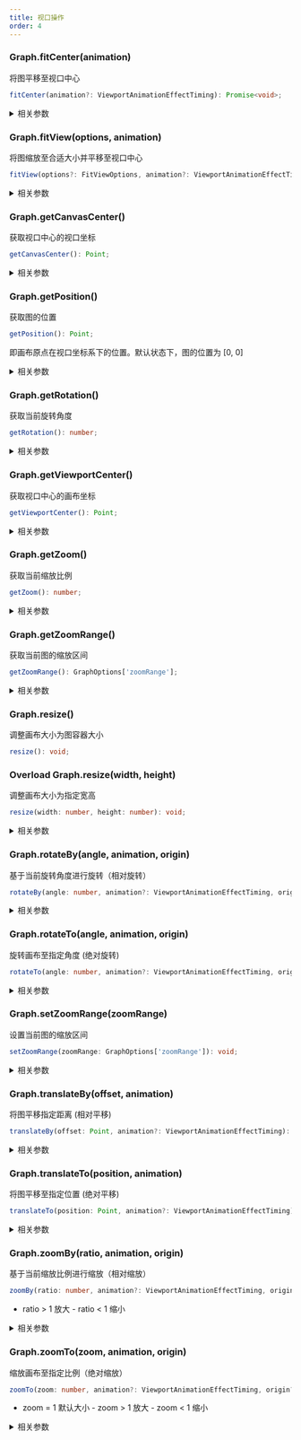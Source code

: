 ```yaml
---
title: 视口操作
order: 4
---
```


### Graph.fitCenter(animation)

将图平移至视口中心

```typescript
fitCenter(animation?: ViewportAnimationEffectTiming): Promise<void>;
```

<details><summary>相关参数</summary>

<table><thead><tr><th>

参数

</th><th>

类型

</th><th>

描述

</th></tr></thead>
<tbody><tr><td>

animation

</td><td>

[ViewportAnimationEffectTiming](../api/reference/g6.viewportanimationeffecttiming.zh.md)

</td><td>

动画配置

</td></tr>
</tbody></table>

**返回值**：

- **类型：**Promise&lt;void&gt;

</details>

### Graph.fitView(options, animation)

将图缩放至合适大小并平移至视口中心

```typescript
fitView(options?: FitViewOptions, animation?: ViewportAnimationEffectTiming): Promise<void>;
```

<details><summary>相关参数</summary>

<table><thead><tr><th>

参数

</th><th>

类型

</th><th>

描述

</th></tr></thead>
<tbody><tr><td>

options

</td><td>

[FitViewOptions](../api/reference/g6.fitviewoptions.zh.md)

</td><td>

适配配置

</td></tr>
<tr><td>

animation

</td><td>

[ViewportAnimationEffectTiming](../api/reference/g6.viewportanimationeffecttiming.zh.md)

</td><td>

动画配置

</td></tr>
</tbody></table>

**返回值**：

- **类型：**Promise&lt;void&gt;

</details>

### Graph.getCanvasCenter()

获取视口中心的视口坐标

```typescript
getCanvasCenter(): Point;
```

<details><summary>相关参数</summary>

**返回值**：

- **类型：**[number, number] \| [number, number, number] \| Float32Array

- **描述：**视口中心的视口坐标

</details>

### Graph.getPosition()

获取图的位置

```typescript
getPosition(): Point;
```

即画布原点在视口坐标系下的位置。默认状态下，图的位置为 [0, 0]

<details><summary>相关参数</summary>

**返回值**：

- **类型：**[number, number] \| [number, number, number] \| Float32Array

- **描述：**图的位置

</details>

### Graph.getRotation()

获取当前旋转角度

```typescript
getRotation(): number;
```

<details><summary>相关参数</summary>

**返回值**：

- **类型：**number

- **描述：**旋转角度

</details>

### Graph.getViewportCenter()

获取视口中心的画布坐标

```typescript
getViewportCenter(): Point;
```

<details><summary>相关参数</summary>

**返回值**：

- **类型：**[number, number] \| [number, number, number] \| Float32Array

- **描述：**视口中心的画布坐标

</details>

### Graph.getZoom()

获取当前缩放比例

```typescript
getZoom(): number;
```

<details><summary>相关参数</summary>

**返回值**：

- **类型：**number

- **描述：**缩放比例

</details>

### Graph.getZoomRange()

获取当前图的缩放区间

```typescript
getZoomRange(): GraphOptions['zoomRange'];
```

<details><summary>相关参数</summary>

**返回值**：

- **类型：**[GraphOptions](../api/reference/g6.graphoptions.zh.md)['zoomRange']

- **描述：**缩放区间

</details>

### Graph.resize()

调整画布大小为图容器大小

```typescript
resize(): void;
```

### <Badge type="warning">Overload</Badge> Graph.resize(width, height)

调整画布大小为指定宽高

```typescript
resize(width: number, height: number): void;
```

<details><summary>相关参数</summary>

<table><thead><tr><th>

参数

</th><th>

类型

</th><th>

描述

</th></tr></thead>
<tbody><tr><td>

width

</td><td>

number

</td><td>

宽度

</td></tr>
<tr><td>

height

</td><td>

number

</td><td>

高度

</td></tr>
</tbody></table>

**返回值**：

- **类型：**void

</details>

### Graph.rotateBy(angle, animation, origin)

基于当前旋转角度进行旋转（相对旋转）

```typescript
rotateBy(angle: number, animation?: ViewportAnimationEffectTiming, origin?: Point): Promise<void>;
```

<details><summary>相关参数</summary>

<table><thead><tr><th>

参数

</th><th>

类型

</th><th>

描述

</th></tr></thead>
<tbody><tr><td>

angle

</td><td>

number

</td><td>

旋转角度

</td></tr>
<tr><td>

animation

</td><td>

[ViewportAnimationEffectTiming](../api/reference/g6.viewportanimationeffecttiming.zh.md)

</td><td>

动画配置

</td></tr>
<tr><td>

origin

</td><td>

[number, number] \| [number, number, number] \| Float32Array

</td><td>

旋转中心(视口坐标)

</td></tr>
</tbody></table>

**返回值**：

- **类型：**Promise&lt;void&gt;

</details>

### Graph.rotateTo(angle, animation, origin)

旋转画布至指定角度 (绝对旋转)

```typescript
rotateTo(angle: number, animation?: ViewportAnimationEffectTiming, origin?: Point): Promise<void>;
```

<details><summary>相关参数</summary>

<table><thead><tr><th>

参数

</th><th>

类型

</th><th>

描述

</th></tr></thead>
<tbody><tr><td>

angle

</td><td>

number

</td><td>

目标角度

</td></tr>
<tr><td>

animation

</td><td>

[ViewportAnimationEffectTiming](../api/reference/g6.viewportanimationeffecttiming.zh.md)

</td><td>

动画配置

</td></tr>
<tr><td>

origin

</td><td>

[number, number] \| [number, number, number] \| Float32Array

</td><td>

旋转中心(视口坐标)

</td></tr>
</tbody></table>

**返回值**：

- **类型：**Promise&lt;void&gt;

</details>

### Graph.setZoomRange(zoomRange)

设置当前图的缩放区间

```typescript
setZoomRange(zoomRange: GraphOptions['zoomRange']): void;
```

<details><summary>相关参数</summary>

<table><thead><tr><th>

参数

</th><th>

类型

</th><th>

描述

</th></tr></thead>
<tbody><tr><td>

zoomRange

</td><td>

[GraphOptions](../api/reference/g6.graphoptions.zh.md)['zoomRange']

</td><td>

缩放区间

</td></tr>
</tbody></table>

**返回值**：

- **类型：**void

</details>

### Graph.translateBy(offset, animation)

将图平移指定距离 (相对平移)

```typescript
translateBy(offset: Point, animation?: ViewportAnimationEffectTiming): Promise<void>;
```

<details><summary>相关参数</summary>

<table><thead><tr><th>

参数

</th><th>

类型

</th><th>

描述

</th></tr></thead>
<tbody><tr><td>

offset

</td><td>

[number, number] \| [number, number, number] \| Float32Array

</td><td>

偏移量

</td></tr>
<tr><td>

animation

</td><td>

[ViewportAnimationEffectTiming](../api/reference/g6.viewportanimationeffecttiming.zh.md)

</td><td>

动画配置

</td></tr>
</tbody></table>

**返回值**：

- **类型：**Promise&lt;void&gt;

</details>

### Graph.translateTo(position, animation)

将图平移至指定位置 (绝对平移)

```typescript
translateTo(position: Point, animation?: ViewportAnimationEffectTiming): Promise<void>;
```

<details><summary>相关参数</summary>

<table><thead><tr><th>

参数

</th><th>

类型

</th><th>

描述

</th></tr></thead>
<tbody><tr><td>

position

</td><td>

[number, number] \| [number, number, number] \| Float32Array

</td><td>

指定位置

</td></tr>
<tr><td>

animation

</td><td>

[ViewportAnimationEffectTiming](../api/reference/g6.viewportanimationeffecttiming.zh.md)

</td><td>

动画配置

</td></tr>
</tbody></table>

**返回值**：

- **类型：**Promise&lt;void&gt;

</details>

### Graph.zoomBy(ratio, animation, origin)

基于当前缩放比例进行缩放（相对缩放）

```typescript
zoomBy(ratio: number, animation?: ViewportAnimationEffectTiming, origin?: Point): Promise<void>;
```

- ratio &gt; 1 放大 - ratio &lt; 1 缩小

<details><summary>相关参数</summary>

<table><thead><tr><th>

参数

</th><th>

类型

</th><th>

描述

</th></tr></thead>
<tbody><tr><td>

ratio

</td><td>

number

</td><td>

缩放比例

</td></tr>
<tr><td>

animation

</td><td>

[ViewportAnimationEffectTiming](../api/reference/g6.viewportanimationeffecttiming.zh.md)

</td><td>

动画配置

</td></tr>
<tr><td>

origin

</td><td>

[number, number] \| [number, number, number] \| Float32Array

</td><td>

缩放中心(视口坐标)

</td></tr>
</tbody></table>

**返回值**：

- **类型：**Promise&lt;void&gt;

</details>

### Graph.zoomTo(zoom, animation, origin)

缩放画布至指定比例（绝对缩放）

```typescript
zoomTo(zoom: number, animation?: ViewportAnimationEffectTiming, origin?: Point): Promise<void>;
```

- zoom = 1 默认大小 - zoom &gt; 1 放大 - zoom &lt; 1 缩小

<details><summary>相关参数</summary>

<table><thead><tr><th>

参数

</th><th>

类型

</th><th>

描述

</th></tr></thead>
<tbody><tr><td>

zoom

</td><td>

number

</td><td>

指定缩放比例

</td></tr>
<tr><td>

animation

</td><td>

[ViewportAnimationEffectTiming](../api/reference/g6.viewportanimationeffecttiming.zh.md)

</td><td>

动画配置

</td></tr>
<tr><td>

origin

</td><td>

[number, number] \| [number, number, number] \| Float32Array

</td><td>

缩放中心(视口坐标)

</td></tr>
</tbody></table>

**返回值**：

- **类型：**Promise&lt;void&gt;

</details>
